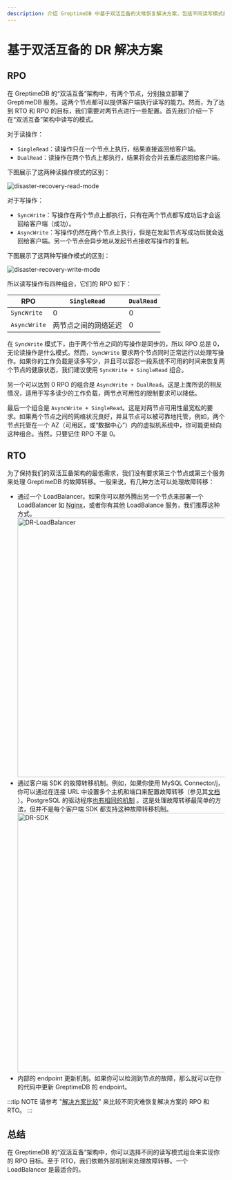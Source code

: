 ```yaml
---
description: 介绍 GreptimeDB 中基于双活互备的灾难恢复解决方案，包括不同读写模式的 RPO 和 RTO 目标，以及故障转移的处理方法。
---
```


# 基于双活互备的 DR 解决方案

## RPO

在 GreptimeDB 的“双活互备”架构中，有两个节点，分别独立部署了 GreptimeDB 服务。这两个节点都可以提供客户端执行读写的能力。然而，为了达到
RTO 和 RPO 的目标，我们需要对两节点进行一些配置。首先我们介绍一下在“双活互备”架构中读写的模式。

对于读操作：

- `SingleRead`：读操作只在一个节点上执行，结果直接返回给客户端。
- `DualRead`：读操作在两个节点上都执行，结果将会合并去重后返回给客户端。

下图展示了这两种读操作模式的区别：

![disaster-recovery-read-mode](/disaster-recovery-read-mode.png)

对于写操作：

- `SyncWrite`：写操作在两个节点上都执行，只有在两个节点都写成功后才会返回给客户端（成功）。
- `AsyncWrite`：写操作仍然在两个节点上执行，但是在发起节点写成功后就会返回给客户端。另一个节点会异步地从发起节点接收写操作的复制。

下图展示了这两种写操作模式的区别：

![disaster-recovery-write-mode](/disaster-recovery-write-mode.png)

所以读写操作有四种组合，它们的 RPO 如下：

| RPO          | `SingleRead` | `DualRead` |
|--------------|--------------|------------|
| `SyncWrite`  | 0            | 0          |
| `AsyncWrite` | 两节点之间的网络延迟   | 0          |

在 `SyncWrite` 模式下，由于两个节点之间的写操作是同步的，所以 RPO 总是 0，无论读操作是什么模式。然而，`SyncWrite`
要求两个节点同时正常运行以处理写操作。如果你的工作负载是读多写少，并且可以容忍一段系统不可用的时间来恢复两个节点的健康状态，我们建议使用 `SyncWrite + SingleRead`
组合。

另一个可以达到 0 RPO 的组合是 `AsyncWrite + DualRead`。这是上面所说的相反情况，适用于写多读少的工作负载，两节点可用性的限制要求可以降低。

最后一个组合是 `AsyncWrite + SingleRead`。这是对两节点可用性最宽松的要求。如果两个节点之间的网络状况良好，并且节点可以被可靠地托管，例如，两个节点托管在一个
AZ（可用区，或“数据中心”）内的虚拟机系统中，你可能更倾向这种组合。当然，只要记住 RPO 不是 0。

## RTO

为了保持我们的双活互备架构的最低需求，我们没有要求第三个节点或第三个服务来处理 GreptimeDB 的故障转移。一般来说，有几种方法可以处理故障转移：

- 通过一个 LoadBalancer。如果你可以额外腾出另一个节点来部署一个 LoadBalancer
  如 [Nginx](https://docs.nginx.com/nginx/admin-guide/load-balancer/tcp-udp-load-balancer/)，或者你有其他 LoadBalance
  服务，我们推荐这种方式。
  <img src="/DR-LoadBalancer.png" alt="DR-LoadBalancer" width="600"/>
- 通过客户端 SDK 的故障转移机制。例如，如果你使用 MySQL Connector/j，你可以通过在连接 URL
  中设置多个主机和端口来配置故障转移（参见其[文档](https://dev.mysql.com/doc/connector-j/en/connector-j-config-failover.html)
  ）。PostgreSQL 的驱动程序[也有相同的机制](https://jdbc.postgresql.org/documentation/use/#connection-fail-over)
  。这是处理故障转移最简单的方法，但并不是每个客户端 SDK 都支持这种故障转移机制。
  <img src="/DR-SDK.png" alt="DR-SDK" width="600"/>
- 内部的 endpoint 更新机制。如果你可以检测到节点的故障，那么就可以在你的代码中更新 GreptimeDB 的 endpoint。

:::tip NOTE
请参考 "[解决方案比较](/user-guide/administration/disaster-recovery/overview.md#解决方案比较)" 来比较不同灾难恢复解决方案的 RPO 和 RTO。
:::

## 总结

在 GreptimeDB 的“双活互备”架构中，你可以选择不同的读写模式组合来实现你的 RPO 目标。至于 RTO，我们依赖外部机制来处理故障转移。一个
LoadBalancer 是最适合的。
